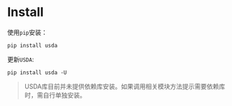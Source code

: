 # Install 

使用`pip`安装：

```
pip install usda
```

更新`USDA`:

```
pip install usda -U
```

> USDA库目前并未提供依赖库安装。如果调用相关模块方法提示需要依赖库时，需自行单独安装。